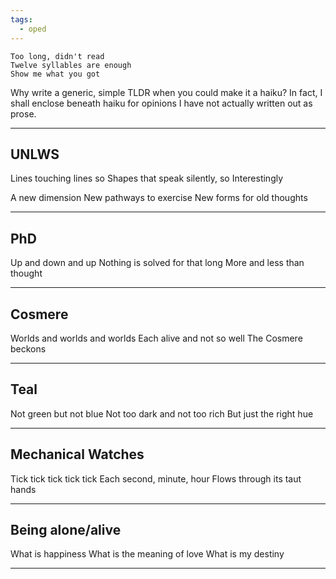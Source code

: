 ```yaml
---
tags:
  - oped
---
```


	Too long, didn't read
	Twelve syllables are enough
	Show me what you got

Why write a generic, simple TLDR when you could make it a haiku? In fact, I shall enclose beneath haiku for opinions I have not actually written out as prose.

---
## UNLWS

Lines touching lines so
Shapes that speak silently, so
Interestingly

A new dimension
New pathways to exercise
New forms for old thoughts

---
## PhD

Up and down and up
Nothing is solved for that long
More and less than thought

___
## Cosmere

Worlds and worlds and worlds
Each alive and not so well
The Cosmere beckons

___
## Teal

Not green but not blue
Not too dark and not too rich
But just the right hue

___
## Mechanical Watches

Tick tick tick tick tick
Each second, minute, hour
Flows through its taut hands

___
## Being alone/alive

What is happiness
What is the meaning of love
What is my destiny

___